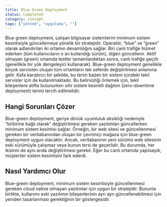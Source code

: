 ```yaml
---
title: Blue Green Deployment
status: Completed
category: concept
tags: ["yöntem", "uygulama", ""]
---
```


Blue green deployment, çalışan bilgisayar sistemlerini minimum sistem kesintisiyle güncellemeye yönelik bir stratejidir. Operatör, “blue” ve “green” olarak adlandırılan iki ortamın devamlılığını sağlar. 
Biri canlı trafiğe hizmet ederken (tüm kullanıcıların o an kullandığı sürüm), diğeri güncellenir. 
Aktif olmayan (green) ortamda testler tamamlandıktan sonra, canlı trafiğe geçilir (genellikle bir yük dengeleyici kullanarak). 
Blue-green deployment genellikle birçok servisten oluşan tüm ortamların tek seferde değiştirilmesi anlamına gelir. 
Kafa karıştırıcı bir şekilde, bu terim bazen bir sistem içindeki tekil servisler için de kullanılmaktadır. 
Bu belirsizliği önlemek için, tekil bileşenlere atıfta bulunurken sıfır sistem kesintili dağıtım (zero-downtime deployment) terimi tercih edilmelidir.


## Hangi Sorunları Çözer

Blue-green deployment, geriye dönük uyumluluk eksikliği nedeniyle “birbirine bağlı olarak” değiştirilmesi gereken yazılımları güncellerken minimum sistem kesintisi sağlar. 
Örneğin, bir web sitesi ve güncellenmesi gereken bir veritabanından oluşan bir çevrimiçi mağaza için blue-green deployment uygun olacaktır. 
Ancak, veritabanının yeni sürümü web sitesinin eski sürümüyle çalışmaz veya bunun tersi de geçerlidir. 
Bu durumda, her ikisinin de aynı anda değiştirilmesi gerekir. 
Eğer bu canlı ortamda yapılsaydı, müşteriler sistem kesintisini fark ederdi.


## Nasıl Yardımcı Olur

Blue-green deployment, minimum sistem kesintisiyle güncellenmesi gereken cloud native olmayan yazılımlar için uygun bir stratejidir. 
Bununla birlikte, kullanımı eski yazılımın bileşenlerinin ayrı ayrı güncellenebilmesi için yeniden tasarlanması gerektiğinin bir göstergesidir.
